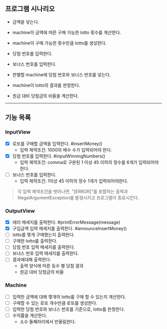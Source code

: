 ## 프로그램 시나리오

- 금액을 넣는다.
- machine이 금액에 따른 구매 가능한 lotto 횟수를 계산한다.
- machine이 구매 가능한 횟수만큼 lotto를 생성한다.

- 당첨 번호를 입력한다.
- 보너스 번호를 입력한다.

- 판별할 machine에 당첨 번호와 보너스 번호를 넣는다.
- machine이 lotto의 결과를 판정한다.
- 원금 대비 당첨금의 비율을 계산한다.

---

## 기능 목록

### InputView

- [x] 로또를 구매할 금액을 입력한다. #insertMoney()
    - 입력 제약조건: 1000의 배수 수가 입력되어야 한다.
- [x] 당첨 번호를 입력한다. #inputWinningNumbers()
    - 입력 제약조건: comma로 구분된 1 이상 45 이하의 정수를 6개가 입력되어야한다.
- [ ] 보너스 번호를 입력한다.
    - 입력 제약조건: 1이상 45 이하의 정수 1개가 입력되어야한다.

> 각 입력 제약조건을 벗어나면, "[ERROR]"를 포함하는 출력과 IllegalArgumentException를 발생시키고 프로그램이 종료시킨다.

### OutputView
- [x] 에러 메세지를 출력한다. #printErrorMessage(message)
- [x] 구입금액 입력 메세지를 출력한다. #announceInsertMoney()
- [ ] lotto를 몇개 구매했는지 출력한다.
- [ ] 구매한 lotto를 출력한다.
- [ ] 당첨 번호 입력 메세지를 출력한다.
- [ ] 보너스 번호 입력 메세지를 출력한다.
- [ ] 결과에대해 출력한다.
  - 출력 양식에 따른 등수 별 당첨 결과
  - 원금 대비 당첨금의 비율

### Machine

- [ ] 입력한 금액에 대해 몇개의 lotto를 구매 할 수 있는지 계산한다.
- [ ] 구매할 수 있는 로또 개수만큼 로또를 생성한다.
- [ ] 입력한 당첨 번호와 보너스 번호를 기준으로, lotto를 판정한다.
- [ ] 수익률을 계산한다.
    - 소수 둘째자리에서 반올림한다.
